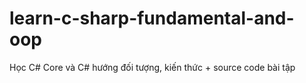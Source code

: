 # learn-c-sharp-fundamental-and-oop
Học C# Core và C# hướng đối tượng, kiến thức + source code bài tập
